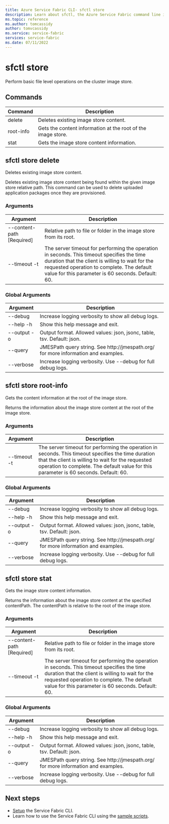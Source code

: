 ```yaml
---
title: Azure Service Fabric CLI- sfctl store
description: Learn about sfctl, the Azure Service Fabric command line interface. Includes a list of commands for performing file level operations on the cluster image store.
ms.topic: reference
ms.author: tomcassidy
author: tomvcassidy
ms.service: service-fabric
services: service-fabric
ms.date: 07/11/2022
---
```


# sfctl store
Perform basic file level operations on the cluster image store.

## Commands

|Command|Description|
| --- | --- |
| delete | Deletes existing image store content. |
| root-info | Gets the content information at the root of the image store. |
| stat | Gets the image store content information. |

## sfctl store delete
Deletes existing image store content.

Deletes existing image store content being found within the given image store relative path. This command can be used to delete uploaded application packages once they are provisioned.

### Arguments

|Argument|Description|
| --- | --- |
| --content-path [Required] | Relative path to file or folder in the image store from its root. |
| --timeout -t | The server timeout for performing the operation in seconds. This timeout specifies the time duration that the client is willing to wait for the requested operation to complete. The default value for this parameter is 60 seconds.  Default\: 60. |

### Global Arguments

|Argument|Description|
| --- | --- |
| --debug | Increase logging verbosity to show all debug logs. |
| --help -h | Show this help message and exit. |
| --output -o | Output format.  Allowed values\: json, jsonc, table, tsv.  Default\: json. |
| --query | JMESPath query string. See http\://jmespath.org/ for more information and examples. |
| --verbose | Increase logging verbosity. Use --debug for full debug logs. |

## sfctl store root-info
Gets the content information at the root of the image store.

Returns the information about the image store content at the root of the image store.

### Arguments

|Argument|Description|
| --- | --- |
| --timeout -t | The server timeout for performing the operation in seconds. This timeout specifies the time duration that the client is willing to wait for the requested operation to complete. The default value for this parameter is 60 seconds.  Default\: 60. |

### Global Arguments

|Argument|Description|
| --- | --- |
| --debug | Increase logging verbosity to show all debug logs. |
| --help -h | Show this help message and exit. |
| --output -o | Output format.  Allowed values\: json, jsonc, table, tsv.  Default\: json. |
| --query | JMESPath query string. See http\://jmespath.org/ for more information and examples. |
| --verbose | Increase logging verbosity. Use --debug for full debug logs. |

## sfctl store stat
Gets the image store content information.

Returns the information about the image store content at the specified contentPath. The contentPath is relative to the root of the image store.

### Arguments

|Argument|Description|
| --- | --- |
| --content-path [Required] | Relative path to file or folder in the image store from its root. |
| --timeout -t | The server timeout for performing the operation in seconds. This timeout specifies the time duration that the client is willing to wait for the requested operation to complete. The default value for this parameter is 60 seconds.  Default\: 60. |

### Global Arguments

|Argument|Description|
| --- | --- |
| --debug | Increase logging verbosity to show all debug logs. |
| --help -h | Show this help message and exit. |
| --output -o | Output format.  Allowed values\: json, jsonc, table, tsv.  Default\: json. |
| --query | JMESPath query string. See http\://jmespath.org/ for more information and examples. |
| --verbose | Increase logging verbosity. Use --debug for full debug logs. |


## Next steps
- [Setup](service-fabric-cli.md) the Service Fabric CLI.
- Learn how to use the Service Fabric CLI using the [sample scripts](./scripts/sfctl-upgrade-application.md).
